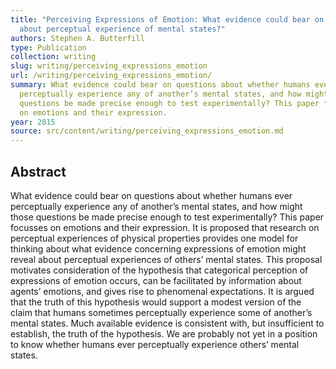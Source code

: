 ```yaml
---
title: "Perceiving Expressions of Emotion: What evidence could bear on questions
  about perceptual experience of mental states?"
authors: Stephen A. Butterfill
type: Publication
collection: writing
slug: writing/perceiving_expressions_emotion
url: /writing/perceiving_expressions_emotion/
summary: What evidence could bear on questions about whether humans ever
  perceptually experience any of another’s mental states, and how might those
  questions be made precise enough to test experimentally? This paper focusses
  on emotions and their expression.
year: 2015
source: src/content/writing/perceiving_expressions_emotion.md
---
```


## Abstract

What evidence could bear on questions about whether humans ever perceptually experience any of another’s mental states, and how might those questions be made precise enough to test experimentally? This paper focusses on emotions and their expression. It is proposed that research on perceptual experiences of physical properties provides one model for thinking about what evidence concerning expressions of emotion might reveal about perceptual experiences of others’ mental states. This proposal motivates consideration of the hypothesis that categorical perception of expressions of emotion occurs, can be facilitated by information about agents’ emotions, and gives rise to phenomenal expectations. It is argued that the truth of this hypothesis would support a modest version of the claim that humans sometimes perceptually experience some of another’s mental states. Much available evidence is consistent with, but insufficient to establish, the truth of the hypothesis. We are probably not yet in a position to know whether humans ever perceptually experience others’ mental states.
